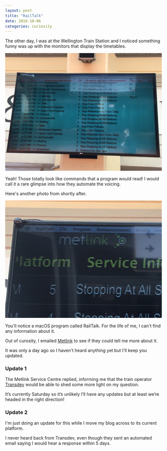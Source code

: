 ```yaml
---
layout: post
title: "RailTalk"
date: 2016-10-06
categories: curiosity
---
```


The other day, I was at the Wellington Train Station and I noticed something funny was up with the monitors that display the timetables.

[![The Metlink schedule of upcoming automated announcements][1]][1]

[1]: /assets/img/railtalk/announcements.jpg

Yeah! Those totally look like commands that a program would read! I would call it a rare glimpse into how they automate the voicing.

Here's another photo from shortly after.

[![A photo of the RailTalk application name][2]][2]

[2]: /assets/img/railtalk/railtalk.jpg

You'll notice a macOS program called RailTalk. For the life of me, I can't find any information about it.

Out of curosity, I emailed [Metlink](http://metlink.org.nz) to see if they could tell me more about it.

It was only a day ago so I haven't heard anything yet but I'll keep you updated.

### Update 1

The Metlink Service Centre replied, informing me that the train operator [Transdev](http://transdevwellington.co.nz) would be able to shed some more light on my question.

It’s currently Saturday so it’s unlikely I’ll have any updates but at least we’re headed in the right direction!

### Update 2

I'm just doing an update for this while I move my blog across to its current platform.

I never heard back from Transdev, even though they sent an automated email saying I would hear a response within 5 days.
